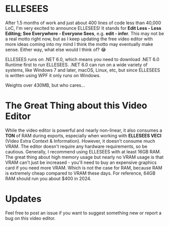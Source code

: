 # ELLESEES
After 1.5 months of work and just about 400 lines of code less than 40,000 LoC, I'm very excited to announce ELLESEES! It stands for **Edit Less - Less Editing; See Everywhere - Everyone Sees**, e.g. **edit - infer**. This may not be a real motto right now, but as I keep updating the free video editor with more ideas coming into my mind I think the motto may eventually make sense. Either way, what else would I think of? 😂

ELLESEES runs on .NET 6.0, which means you need to download .NET 6.0 Runtime first to run ELLESEES. .NET 6.0 can run on a wide variety of systems, like Windows 7 and later, macOS, Linux, etc, but since ELLESEES is written using WPF it only runs on Windows.

Weights over 430MB, but who cares...

# The Great Thing about this Video Editor
While the video editor is powerful and nearly non-linear, it also consumes a **TON** of RAM during exports, especially when working with **ELLESEES VECI** (Video Extra Context &amp; Information). However, it doesn't consume much VRAM. The editor doesn't require any hardware requirements, so be cautious. Generally, I recommend using ELLESEES with at least 16GB RAM. The great thing about high memory usage but nearly no VRAM usage is that VRAM can't just be increased - you'll need to buy an expensive graphics card if you need more VRAM. Which is not the case for RAM, because RAM is extremely cheap compared to VRAM these days. For reference, 64GB RAM should run you about $400 in 2024.

# Updates
Feel free to post an issue if you want to suggest something new or report a bug on this video editor.
